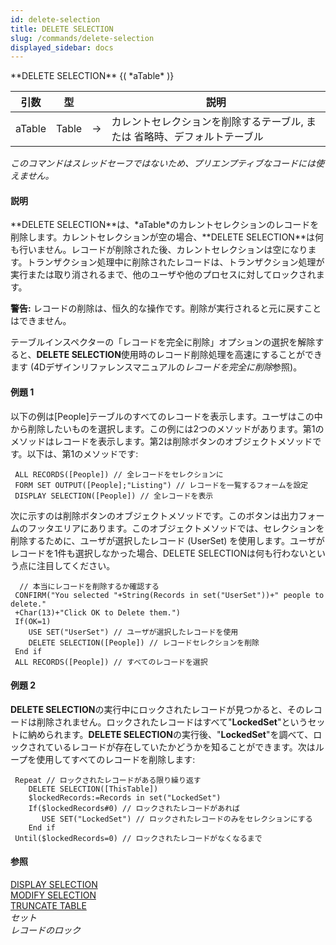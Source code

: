 ```yaml
---
id: delete-selection
title: DELETE SELECTION
slug: /commands/delete-selection
displayed_sidebar: docs
---
```


<!--REF #_command_.DELETE SELECTION.Syntax-->**DELETE SELECTION** {( *aTable* )}<!-- END REF-->
<!--REF #_command_.DELETE SELECTION.Params-->
| 引数 | 型 |  | 説明 |
| --- | --- | --- | --- |
| aTable | Table | &#8594;  | カレントセレクションを削除するテーブル, または 省略時、デフォルトテーブル |

<!-- END REF-->

*このコマンドはスレッドセーフではないため、プリエンプティブなコードには使えません。*


#### 説明 

<!--REF #_command_.DELETE SELECTION.Summary-->**DELETE SELECTION**は、*aTable*のカレントセレクションのレコードを削除します。<!-- END REF-->カレントセレクションが空の場合、**DELETE SELECTION**は何も行いません。レコードが削除された後、カレントセレクションは空になります。トランザクション処理中に削除されたレコードは、トランザクション処理が実行または取り消されるまで、他のユーザや他のプロセスに対してロックされます。

**警告:** レコードの削除は、恒久的な操作です。削除が実行されると元に戻すことはできません。

テーブルインスペクターの「レコードを完全に削除」オプションの選択を解除すると、**DELETE SELECTION**使用時のレコード削除処理を高速にすることができます (4Dデザインリファレンスマニュアルの*レコードを完全に削除*参照)。

#### 例題 1 

以下の例は\[People\]テーブルのすべてのレコードを表示します。ユーザはこの中から削除したいものを選択します。この例には2つのメソッドがあります。第1のメソッドはレコードを表示します。第2は削除ボタンのオブジェクトメソッドです。以下は、第1のメソッドです: 

```4d
 ALL RECORDS([People]) // 全レコードをセレクションに
 FORM SET OUTPUT([People];"Listing") // レコードを一覧するフォームを設定
 DISPLAY SELECTION([People]) // 全レコードを表示
```

次に示すのは削除ボタンのオブジェクトメソッドです。このボタンは出力フォームのフッタエリアにあります。このオブジェクトメソッドでは、セレクションを削除するために、ユーザが選択したレコード (UserSet) を使用します。ユーザがレコードを1件も選択しなかった場合、DELETE SELECTIONは何も行わないという点に注目してください。

```4d
  // 本当にレコードを削除するか確認する
 CONFIRM("You selected "+String(Records in set("UserSet"))+" people to delete."
 +Char(13)+"Click OK to Delete them.")
 If(OK=1)
    USE SET("UserSet") // ユーザが選択したレコードを使用
    DELETE SELECTION([People]) // レコードセレクションを削除
 End if
 ALL RECORDS([People]) // すべてのレコードを選択
```

#### 例題 2 

**DELETE SELECTION**の実行中にロックされたレコードが見つかると、そのレコードは削除されません。ロックされたレコードはすべて"**LockedSet**"というセットに納められます。**DELETE SELECTION**の実行後、"**LockedSet**"を調べて、ロックされているレコードが存在していたかどうかを知ることができます。次はループを使用してすべてのレコードを削除します:

```4d
 Repeat // ロックされたレコードがある限り繰り返す
    DELETE SELECTION([ThisTable])
    $lockedRecords:=Records in set("LockedSet")
    If($lockedRecords#0) // ロックされたレコードがあれば
       USE SET("LockedSet") // ロックされたレコードのみをセレクションにする
    End if
 Until($lockedRecords=0) // ロックされたレコードがなくなるまで
```

#### 参照 

[DISPLAY SELECTION](display-selection.md)  
[MODIFY SELECTION](modify-selection.md)  
[TRUNCATE TABLE](truncate-table.md)  
*セット*  
*レコードのロック*  